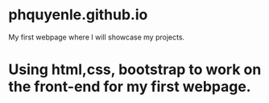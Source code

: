 # phquyenle.github.io
My first webpage where I will showcase my projects. 

# Using html,css, bootstrap to work on the front-end for my first webpage. 

